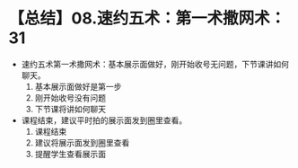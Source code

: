 # 【总结】08.速约五术：第一术撒网术：31

-   速约五术第一术撒网术：基本展示面做好，刚开始收号无问题，下节课讲如何聊天。
    1.  基本展示面做好是第一步
    2.  刚开始收号没有问题
    3.  下节课将讲如何聊天
-   课程结束，建议平时拍的展示面发到圈里查看。
    1.  课程结束
    2.  建议将展示面发到圈里查看
    3.  提醒学生查看展示面